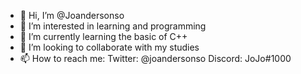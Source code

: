 - 👋 Hi, I’m @Joandersonso
- 👀 I’m interested in learning and programming
- 🌱 I’m currently learning the basic of C++
- 💞️ I’m looking to collaborate with my studies
- 📫 How to reach me:
    Twitter: @joandersonso
    Discord: JoJo#1000

<!---
Joandersonso/Joandersonso is a ✨ special ✨ repository because its `README.md` (this file) appears on your GitHub profile.
You can click the Preview link to take a look at your changes.
--->
